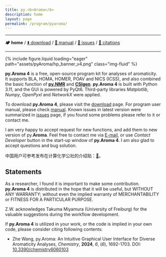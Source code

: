 ```yaml
---
title: py.<b>Aroma</b>
description: home
layout: page
permalink: /program/pyaroma/
---
```


<hr/>

**🏕️ home** / [⬇️ download](https://wongzit.github.io/program/pyaroma/download) / [📄 manual](https://wongzit.github.io/program/pyaroma/manual_v41.pdf) / [🔧 issues](https://wongzit.github.io/program/pyaroma/issue) / [💎 citations](https://wongzit.github.io/program/pyaroma/citation)

<hr/>

<div class="col-sm mt-3 mt-md-0">
    {% include figure.liquid loading="eager" path="assets/pyAroma/hp_banner_v4.png" class="img-fluid" %}
</div>

**py.Aroma 4** is a free, open-source program kit for analyses of aromaticity. It supports BLA, HOMA, HOMER, POAV and NICS (ICSS), and also combined the basic function of [**py.NMR**](https://github.com/wongzit/pyNMR) and [**CSIgen**](https://github.com/wongzit/CSIgen).
**py.Aroma 4** is built with Python 3.11, and the GUI is powered by PyQt6. Third-party libraries *Matplotlib*, *Numpy*, *OpenPyxl* and *NetworkX* were applied.

To download **py.Aroma 4**, please visit the [download](https://wongzit.github.io/program/pyaroma/download) page. 
For program user manual, please check [manual](https://wongzit.github.io/program/pyaroma/manual_v41.pdf).
Known issues in latest version were summarized in [issues](https://wongzit.github.io/program/pyaroma/issue) page, if you found some problems please refer to it or contact me.

I am very happy to accept request for new functions, and add them to new version of py.**Aroma**. Feel free to contact me via [E-mail](mailto:wang.zhr.dr@gmail.com), or use *Contact Developer* button in the start-up window of **py.Aroma 4**. I am also glad to accept questions and bug solution.

中国用户可参考发布在计算化学公社的介绍贴：[🔗](http://bbs.keinsci.com/thread-42277-1-1.html)。

## Statements

As a researcher, I found it is important to make some contribution. **py.Aroma 4** is distributed in the hope that it 
will be useful, but WITHOUT ANY WARRANTY; without even the implied warranty of MERCHANTABILITY or FITNESS FOR A PARTICULAR 
PURPOSE.

Z.W. acknowledges Takuma Miyamura (University of Freiburg) for the valuable suggestions during the workflow development.

If **py.Aroma 4** is utilized in your work, or the code is implied in your own code, please consider citing following contents:

- Zhe Wang, py.Aroma: An Intuitive Graphical User Interface for Diverse Aromaticity Analyses, *Chemistry*, **2024**, *6*, (*6*), 1692-1703. DOI: [10.3390/chemistry6060103](https://www.mdpi.com/2624-8549/6/6/103)


